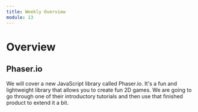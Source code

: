 ```yaml
---
title: Weekly Overview
module: 13
---
```


# Overview 




## Phaser.io

<!--<iframe width="560" height="315" src="https://www.youtube.com/embed/soSF9265L7s" frameborder="0" allow="accelerometer; autoplay; encrypted-media; gyroscope; picture-in-picture" allowfullscreen></iframe>-->

We will cover a new JavaScript library called Phaser.io.  It's a fun and lightweight library that allows you to create fun 2D games.  We are going to go through one of their introductory tutorials and then use that finished product to extend it a bit.

